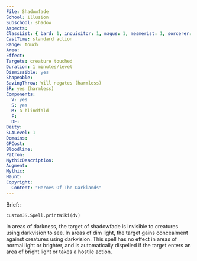 ```yaml
---
File: Shadowfade
School: illusion
Subschool: shadow
Aspects: 
ClassList: { bard: 1, inquisitor: 1, magus: 1, mesmerist: 1, sorcerer: 1, wizard: 1, summoner: 1, unchained summoner: 1 }
CastTime: standard action
Range: touch
Area: 
Effect: 
Targets: creature touched
Duration: 1 minutes/level
Dismissible: yes
Shapeable: 
SavingThrow: Will negates (harmless)
SR: yes (harmless)
Components:
  V: yes
  S: yes
  M: a blindfold
  F: 
  DF: 
Deity: 
SLALevel: 1
Domains: 
GPCost: 
Bloodline: 
Patron: 
MythicDescription: 
Augment: 
Mythic: 
Haunt: 
Copyright:
  Content: "Heroes Of The Darklands"
---
```

Brief:: 

```dataviewjs
customJS.Spell.printWiki(dv)
```

In areas of darkness, the target of shadowfade is invisible to creatures using darkvision to see. In areas of dim light, the target gains concealment against creatures using darkvision. This spell has no effect in areas of normal light or brighter, and is automatically dispelled if the target enters an area of bright light or takes a hostile action.
